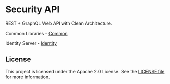 ﻿# Security API

REST + GraphQL Web API with Clean Architecture.

Common Libraries - [Common](https://github.com/shernandezp/Common)

Identity Server - [Identity](https://github.com/shernandezp/Identity)

## License

This project is licensed under the Apache 2.0 License. See the [LICENSE file](https://www.apache.org/licenses/LICENSE-2.0) for more information.